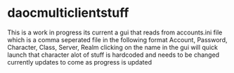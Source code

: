 # daocmulticlientstuff
This is a work in progress its current a gui that reads from accounts.ini file which is a comma seperated file in the following format
Account, Password, Character, Class, Server, Realm
clicking on the name in the gui will quick launch that character alot of stuff is hardcoded and needs to be changed currently updates to come as progress is updated
